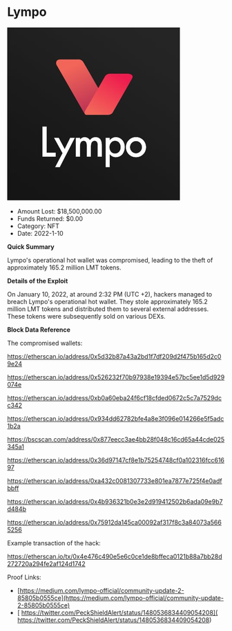 # Lympo
![Lympo](/rektimages/Lympo.png)
- Amount Lost: $18,500,000.00
- Funds Returned: $0.00
- Category: NFT
- Date: 2022-1-10

**Quick Summary**

Lympo's operational hot wallet was compromised, leading to the theft of approximately 165.2 million LMT tokens.

  


 **Details of the Exploit**

On January 10, 2022, at around 2:32 PM (UTC +2), hackers managed to breach Lympo's operational hot wallet. They stole approximately 165.2 million LMT tokens and distributed them to several external addresses. These tokens were subsequently sold on various DEXs.

  


 **Block Data Reference**

  


The compromised wallets:

https://etherscan.io/address/0x5d32b87a43a2bd1f7df209d2f475b165d2c09e24

https://etherscan.io/address/0x526232f70b97938e19394e57bc5ee1d5d929074e

https://etherscan.io/address/0xb0a60eba24f6cf18cfded0672c5c7a7529dcc342

https://etherscan.io/address/0x934dd62782bfe4a8e3f096e014266e5f5adc1b2a

https://bscscan.com/address/0x877eecc3ae4bb28f048c16cd65a44cde025345a1

https://etherscan.io/address/0x36d97147cf8e1b75254748cf0a102316fcc61697

https://etherscan.io/address/0xa432c0081307733e801ea7877e725f4e0adfbbff

https://etherscan.io/address/0x4b936321b0e3e2d919412502b6ada09e9b7d484b

https://etherscan.io/address/0x75912da145ca00092af317f8c3a84073a5665256

  


Example transaction of the hack:

https://etherscan.io/tx/0x4e476c490e5e6c0ce1de8bffeca0121b88a7bb28d272720a294fe2af124d1742


Proof Links:
- [https://medium.com/lympo-official/community-update-2-85805b0555ce](https://medium.com/lympo-official/community-update-2-85805b0555ce)
- [ https://twitter.com/PeckShieldAlert/status/1480536834409054208]( https://twitter.com/PeckShieldAlert/status/1480536834409054208)


